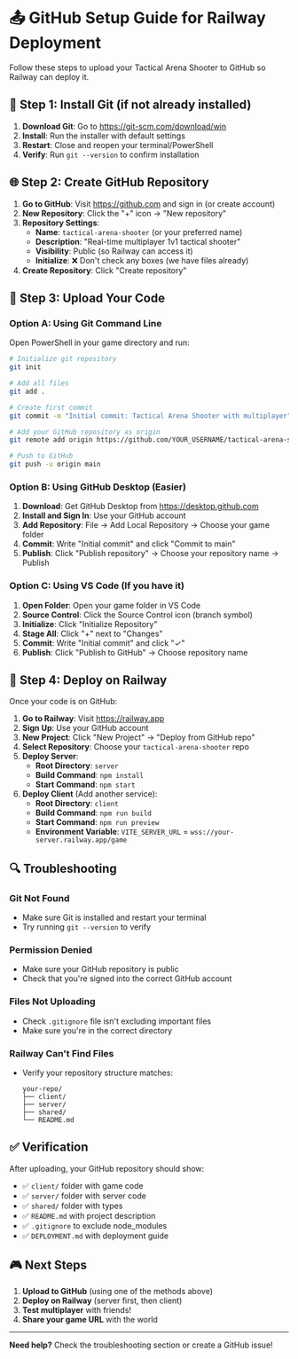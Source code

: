 # 📤 GitHub Setup Guide for Railway Deployment

Follow these steps to upload your Tactical Arena Shooter to GitHub so Railway can deploy it.

## 🔧 Step 1: Install Git (if not already installed)

1. **Download Git**: Go to https://git-scm.com/download/win
2. **Install**: Run the installer with default settings
3. **Restart**: Close and reopen your terminal/PowerShell
4. **Verify**: Run `git --version` to confirm installation

## 🌐 Step 2: Create GitHub Repository

1. **Go to GitHub**: Visit https://github.com and sign in (or create account)
2. **New Repository**: Click the "+" icon → "New repository"
3. **Repository Settings**:
   - **Name**: `tactical-arena-shooter` (or your preferred name)
   - **Description**: "Real-time multiplayer 1v1 tactical shooter"
   - **Visibility**: Public (so Railway can access it)
   - **Initialize**: ❌ Don't check any boxes (we have files already)
4. **Create Repository**: Click "Create repository"

## 📁 Step 3: Upload Your Code

### Option A: Using Git Command Line

Open PowerShell in your game directory and run:

```bash
# Initialize git repository
git init

# Add all files
git add .

# Create first commit
git commit -m "Initial commit: Tactical Arena Shooter with multiplayer"

# Add your GitHub repository as origin
git remote add origin https://github.com/YOUR_USERNAME/tactical-arena-shooter.git

# Push to GitHub
git push -u origin main
```

### Option B: Using GitHub Desktop (Easier)

1. **Download**: Get GitHub Desktop from https://desktop.github.com
2. **Install and Sign In**: Use your GitHub account
3. **Add Repository**: File → Add Local Repository → Choose your game folder
4. **Commit**: Write "Initial commit" and click "Commit to main"
5. **Publish**: Click "Publish repository" → Choose your repository name → Publish

### Option C: Using VS Code (If you have it)

1. **Open Folder**: Open your game folder in VS Code
2. **Source Control**: Click the Source Control icon (branch symbol)
3. **Initialize**: Click "Initialize Repository"
4. **Stage All**: Click "+" next to "Changes"
5. **Commit**: Write "Initial commit" and click "✓"
6. **Publish**: Click "Publish to GitHub" → Choose repository name

## 🚀 Step 4: Deploy on Railway

Once your code is on GitHub:

1. **Go to Railway**: Visit https://railway.app
2. **Sign Up**: Use your GitHub account
3. **New Project**: Click "New Project" → "Deploy from GitHub repo"
4. **Select Repository**: Choose your `tactical-arena-shooter` repo
5. **Deploy Server**:
   - **Root Directory**: `server`
   - **Build Command**: `npm install`
   - **Start Command**: `npm start`
6. **Deploy Client** (Add another service):
   - **Root Directory**: `client`  
   - **Build Command**: `npm run build`
   - **Start Command**: `npm run preview`
   - **Environment Variable**: `VITE_SERVER_URL` = `wss://your-server.railway.app/game`

## 🔍 Troubleshooting

### Git Not Found
- Make sure Git is installed and restart your terminal
- Try running `git --version` to verify

### Permission Denied
- Make sure your GitHub repository is public
- Check that you're signed into the correct GitHub account

### Files Not Uploading
- Check `.gitignore` file isn't excluding important files
- Make sure you're in the correct directory

### Railway Can't Find Files
- Verify your repository structure matches:
  ```
  your-repo/
  ├── client/
  ├── server/
  ├── shared/
  └── README.md
  ```

## ✅ Verification

After uploading, your GitHub repository should show:
- ✅ `client/` folder with game code
- ✅ `server/` folder with server code  
- ✅ `shared/` folder with types
- ✅ `README.md` with project description
- ✅ `.gitignore` to exclude node_modules
- ✅ `DEPLOYMENT.md` with deployment guide

## 🎮 Next Steps

1. **Upload to GitHub** (using one of the methods above)
2. **Deploy on Railway** (server first, then client)
3. **Test multiplayer** with friends!
4. **Share your game URL** with the world

---

**Need help?** Check the troubleshooting section or create a GitHub issue!


